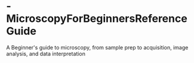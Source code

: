 # -MicroscopyForBeginnersReferenceGuide
A Beginner's guide to microscopy, from sample prep to acquisition, image analysis, and data interpretation
